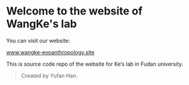 # Welcome to the website of WangKe's lab

You can visit our website:

www.wangke-evoanthropology.site

This is source code repo of the website for Ke‘s lab in Fudan university. 

> Created by Yufan Han.